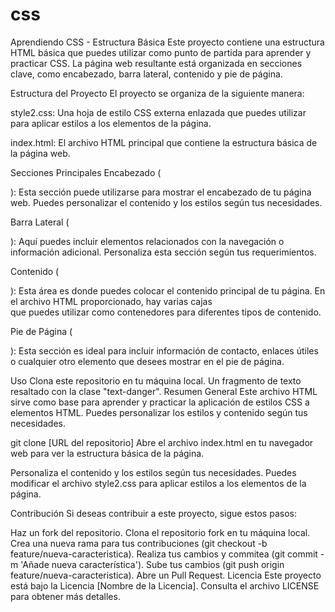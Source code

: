 # css

Aprendiendo CSS - Estructura Básica
Este proyecto contiene una estructura HTML básica que puedes utilizar como punto de partida para aprender y practicar CSS. La página web resultante está organizada en secciones clave, como encabezado, barra lateral, contenido y pie de página.

Estructura del Proyecto
El proyecto se organiza de la siguiente manera:

style2.css: Una hoja de estilo CSS externa enlazada que puedes utilizar para aplicar estilos a los elementos de la página.

index.html: El archivo HTML principal que contiene la estructura básica de la página web.

Secciones Principales
Encabezado (<div class="header">): Esta sección puede utilizarse para mostrar el encabezado de tu página web. Puedes personalizar el contenido y los estilos según tus necesidades.

Barra Lateral (<div class="sidebar">): Aquí puedes incluir elementos relacionados con la navegación o información adicional. Personaliza esta sección según tus requerimientos.

Contenido (<div class="content">): Esta área es donde puedes colocar el contenido principal de tu página. En el archivo HTML proporcionado, hay varias cajas <div class="box"> que puedes utilizar como contenedores para diferentes tipos de contenido.

Pie de Página (<div class="footer">): Esta sección es ideal para incluir información de contacto, enlaces útiles o cualquier otro elemento que desees mostrar en el pie de página.

Uso
Clona este repositorio en tu máquina local.
Un fragmento de texto resaltado con la clase "text-danger".
Resumen General
Este archivo HTML sirve como base para aprender y practicar la aplicación de estilos CSS a elementos HTML. Puedes personalizar los estilos y contenido según tus necesidades.


git clone [URL del repositorio]
Abre el archivo index.html en tu navegador web para ver la estructura básica de la página.

Personaliza el contenido y los estilos según tus necesidades. Puedes modificar el archivo style2.css para aplicar estilos a los elementos de la página.

Contribución
Si deseas contribuir a este proyecto, sigue estos pasos:

Haz un fork del repositorio.
Clona el repositorio fork en tu máquina local.
Crea una nueva rama para tus contribuciones (git checkout -b feature/nueva-caracteristica).
Realiza tus cambios y commitea (git commit -m 'Añade nueva característica').
Sube tus cambios (git push origin feature/nueva-caracteristica).
Abre un Pull Request.
Licencia
Este proyecto está bajo la Licencia [Nombre de la Licencia]. Consulta el archivo LICENSE para obtener más detalles.


